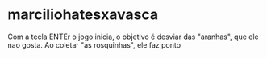 # marciliohatesxavasca

Com a tecla ENTEr o jogo inicia, o objetivo é desviar das "aranhas", que ele nao gosta.
Ao coletar "as rosquinhas", ele faz ponto
